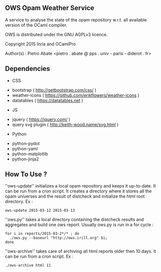 
## OWS Opam Weather Service

A service to analyse the state of the opam repository w.r.t.
all available version of the OCaml compiler.

OWS is distributed under the GNU AGPLv3 licence.
 
Copyright 2015 Inria and OCamlPro
 
Author(s) : Pietro Abate <pietro . abate @ pps . univ - paris - diderot . fr>


## Dependencies
- CSS
 * bootstrap ( http://getbootstrap.com/css/ )
 * weather-icons ( https://github.com/erikflowers/weather-icons )
 * datatables ( https://datatables.net )
- JS
 * jquery ( https://jquery.com/ )
 * query svg plugin ( http://keith-wood.name/svg.html )
- Python
 * python-pydot
 * python-yaml
 * python-matplotlib
 * python-jinja2

## How To Use ?

''ows-update'' initializes a local opam repository and keeps it up-to-date.
It can be run from a cron script. It creates a directory where it stores
all the opam universes and the result of distcheck and initialize the html
root directory. Ex :

    ows-update 2015-03-12 2015-03-13

''ows.py'' takes a local directory containing the distcheck results and
aggregates and build one ows report. Usually ows.py is run in a for cycle :

    for i in reports/2015-03-2*/* ; do 
      ./ows.py --baseurl "http://ows.irill.org" $i; 
    done

''ows-archive'' takes care of archiving all html reports older then 10 days.
it can be run from a cron script. Ex :

    ./ows-archive html 11
